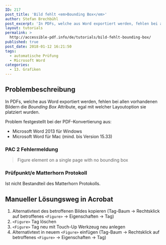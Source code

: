 ```yaml
---
ID: 217
post_title: 'Bild fehlt <em>Bounding Box</em>'
author: Stefan Brechbühl
post_excerpt: 'In PDFs, welche aus Word exportiert werden, fehlen bei allen vorhandenen Bildern die <em>Bounding Box</em> Attribute, egal mit welcher Layoutoption sie platziert wurden.'
layout: tutorials
permalink: >
  http://accessible-pdf.info/de/tutorials/bild-fehlt-bounding-box/
published: true
post_date: 2018-01-12 16:21:50
tags:
  - automatische Prüfung
  - Microsoft Word
categories:
  - 13. Grafiken
---
```

## Problembeschreibung

In PDFs, welche aus Word exportiert werden, fehlen bei allen vorhandenen Bildern die *Bounding Box* Attribute, egal mit welcher Layoutoption sie platziert wurden.

Problem festgestellt bei der PDF-Konvertierung aus:

*   Microsoft Word 2013 für Windows
*   Microsoft Word für Mac (mind. bis Version 15.33)

### PAC 2 Fehlermeldung

> Figure element on a single page with no bounding box

### Prüfpunkt/e Matterhorn Protokoll

Ist nicht Bestandteil des Matterhorn Protokolls.

## Manueller Lösungsweg in Acrobat

1.  Alternativtext des betroffenen Bildes kopieren (Tag-Baum → Rechtsklick auf betroffenes `<Figure>` → Eigenschaften → Tag)
2.  `<Figure>` Tag löschen
3.  `<Figure>` Tag neu mit Touch-Up Werkzeug neu anlegen
4.  Alternativtext in neuem `<Figure>` einfügen (Tag-Baum → Rechtsklick auf betroffenes `<Figure>` → Eigenschaften → Tag)